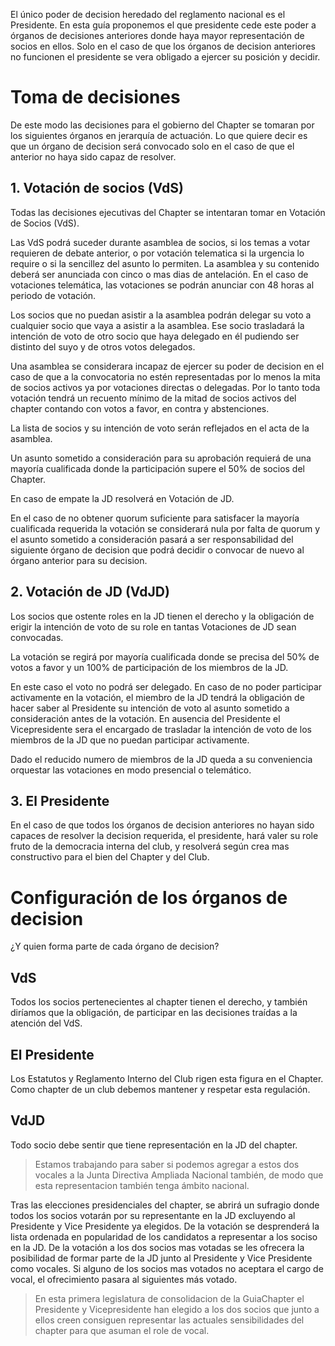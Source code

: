 El único poder de decision heredado del reglamento nacional es el Presidente. En esta guía proponemos el que presidente cede este poder a órganos de decisiones anteriores donde haya mayor representación de socios en ellos. Solo en el caso de que los órganos de decision anteriores no funcionen el presidente se vera obligado a ejercer su posición y decidir.

# Toma de decisiones
De este modo las decisiones para el gobierno del Chapter se tomaran por los siguientes órganos en jerarquía de actuación. Lo que quiere decir es que un órgano de decision será convocado solo en el caso de que el anterior no haya sido capaz de resolver.

## 1. Votación de socios (VdS)
Todas las decisiones ejecutivas del Chapter se intentaran tomar en Votación de Socios (VdS).

Las VdS podrá suceder durante asamblea de socios, si los temas a votar requieren de debate anterior, o por votación telematica si la urgencia lo require o si la sencillez del asunto lo permiten. La asamblea y su contenido deberá ser anunciada con cinco o mas dias de antelación. En el caso de votaciones telemática, las votaciones se podrán anunciar con 48 horas al periodo de votación.

Los socios que no puedan asistir a la asamblea podrán delegar su voto a cualquier socio que vaya a asistir a la asamblea. Ese socio trasladará la intención de voto de otro socio que haya delegado en él pudiendo ser distinto del suyo y de otros votos delegados.

Una asamblea se considerara incapaz de ejercer su poder de decision en el caso de que a la convocatoria no estén representadas por lo menos la mita de socios activos ya por votaciones directas o delegadas. Por lo tanto toda votación tendrá un recuento mínimo de la mitad de socios activos del chapter contando con votos a favor, en contra y abstenciones.

La lista de socios y su intención de voto serán reflejados en el acta de la asamblea.

Un asunto sometido a consideración para su aprobación requierá de una mayoría cualificada donde la participación supere el 50% de socios del Chapter. 

En caso de empate la JD resolverá en Votación de JD.

En el caso de no obtener quorum suficiente para satisfacer la mayoría cualificada requerida la votación se considerará nula por falta de quorum y el asunto sometido a consideración pasará a ser responsabilidad del siguiente órgano de decision que podrá decidir o convocar de nuevo al órgano anterior para su decision.

## 2. Votación de JD (VdJD)
Los socios que ostente roles en la JD tienen el derecho y la obligación de erigir la intención de voto de su role en tantas Votaciones de JD sean convocadas.

La votación se regirá por mayoría cualificada donde se precisa del 50% de votos a favor y un 100% de participación de los miembros de la JD.

En este caso el voto no podrá ser delegado. En caso de no poder participar activamente en la votación, el miembro de la JD tendrá la obligación de hacer saber al Presidente su intención de voto al asunto sometido a consideración antes de la votación. En ausencia del Presidente el Vicepresidente sera el encargado de trasladar la intención de voto de los miembros de la JD que no puedan participar activamente.

Dado el reducido numero de miembros de la JD queda a su conveniencia orquestar las votaciones en modo presencial o telemático.

## 3. El Presidente
En el caso de que todos los órganos de decision anteriores no hayan sido capaces de resolver la decision requerida, el presidente, hará valer su role fruto de la democracia interna del club, y resolverá según crea mas constructivo para el bien del Chapter y del Club.

# Configuración de los órganos de decision
¿Y quien forma parte de cada órgano de decision?

## VdS
Todos los socios pertenecientes al chapter tienen el derecho, y también diríamos que la obligación, de participar en las decisiones traídas a la atención del VdS.

## El Presidente
Los Estatutos y Reglamento Interno del Club rigen esta figura en el Chapter. Como chapter de un club debemos mantener y respetar esta regulación.

## VdJD
Todo socio debe sentir que tiene representación en la JD del chapter.
> Estamos trabajando para saber si podemos agregar a estos dos vocales a la Junta Directiva Ampliada Nacional también, de modo que esta representacion también tenga ámbito nacional.

Tras las elecciones presidenciales del chapter, se abrirá un sufragio donde todos los socios votarán por su representante en la JD excluyendo al Presidente y Vice Presidente ya elegidos. 
De la votación se desprenderá la lista ordenada en popularidad de los candidatos a representar a los sociso en la JD.
De la votación a los dos socios mas votadas se les ofrecera la posibilidad de formar parte de la JD junto al Presidente y Vice Presidente como vocales.
Si alguno de los socios mas votados no aceptara el cargo de vocal, el ofrecimiento pasara al siguientes más votado. 

> En esta primera legislatura de consolidacion de la GuiaChapter el Presidente y Vicepresidente han elegido a los dos socios que junto a ellos creen consiguen representar las actuales sensibilidades del chapter para que asuman el role de vocal.
